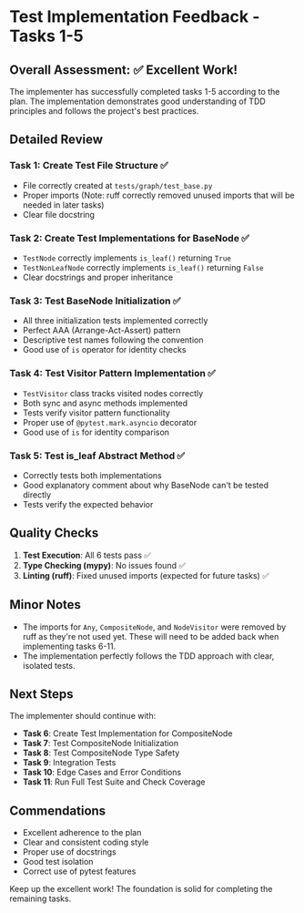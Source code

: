 # Test Implementation Feedback - Tasks 1-5

## Overall Assessment: ✅ Excellent Work!

The implementer has successfully completed tasks 1-5 according to the plan. The implementation demonstrates good understanding of TDD principles and follows the project's best practices.

## Detailed Review

### Task 1: Create Test File Structure ✅
- File correctly created at `tests/graph/test_base.py`
- Proper imports (Note: ruff correctly removed unused imports that will be needed in later tasks)
- Clear file docstring

### Task 2: Create Test Implementations for BaseNode ✅
- `TestNode` correctly implements `is_leaf()` returning `True`
- `TestNonLeafNode` correctly implements `is_leaf()` returning `False`
- Clear docstrings and proper inheritance

### Task 3: Test BaseNode Initialization ✅
- All three initialization tests implemented correctly
- Perfect AAA (Arrange-Act-Assert) pattern
- Descriptive test names following the convention
- Good use of `is` operator for identity checks

### Task 4: Test Visitor Pattern Implementation ✅
- `TestVisitor` class tracks visited nodes correctly
- Both sync and async methods implemented
- Tests verify visitor pattern functionality
- Proper use of `@pytest.mark.asyncio` decorator
- Good use of `is` for identity comparison

### Task 5: Test is_leaf Abstract Method ✅
- Correctly tests both implementations
- Good explanatory comment about why BaseNode can't be tested directly
- Tests verify the expected behavior

## Quality Checks

1. **Test Execution**: All 6 tests pass ✅
2. **Type Checking (mypy)**: No issues found ✅
3. **Linting (ruff)**: Fixed unused imports (expected for future tasks) ✅

## Minor Notes

- The imports for `Any`, `CompositeNode`, and `NodeVisitor` were removed by ruff as they're not used yet. These will need to be added back when implementing tasks 6-11.
- The implementation perfectly follows the TDD approach with clear, isolated tests.

## Next Steps

The implementer should continue with:
- **Task 6**: Create Test Implementation for CompositeNode
- **Task 7**: Test CompositeNode Initialization
- **Task 8**: Test CompositeNode Type Safety
- **Task 9**: Integration Tests
- **Task 10**: Edge Cases and Error Conditions
- **Task 11**: Run Full Test Suite and Check Coverage

## Commendations

- Excellent adherence to the plan
- Clear and consistent coding style
- Proper use of docstrings
- Good test isolation
- Correct use of pytest features

Keep up the excellent work! The foundation is solid for completing the remaining tasks.
